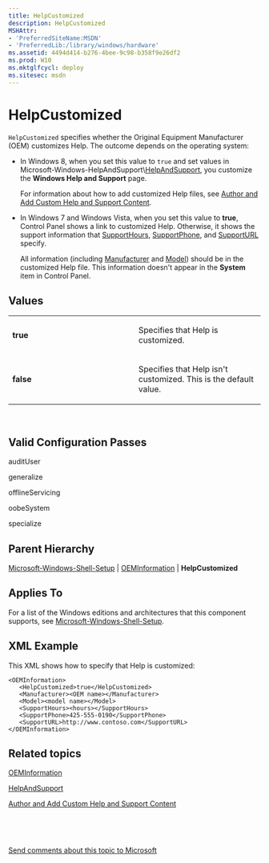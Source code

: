 ```yaml
---
title: HelpCustomized
description: HelpCustomized
MSHAttr:
- 'PreferredSiteName:MSDN'
- 'PreferredLib:/library/windows/hardware'
ms.assetid: 4494d414-b276-4bee-9c98-b358f9e26df2
ms.prod: W10
ms.mktglfcycl: deploy
ms.sitesec: msdn
---
```


# HelpCustomized


`HelpCustomized` specifies whether the Original Equipment Manufacturer (OEM) customizes Help. The outcome depends on the operating system:

-   In Windows 8, when you set this value to `true` and set values in Microsoft-Windows-HelpAndSupport\\[HelpAndSupport](microsoft-windows-helpandsupport-helpandsupport.md), you customize the **Windows Help and Support** page.

    For information about how to add customized Help files, see [Author and Add Custom Help and Support Content](http://go.microsoft.com/fwlink/?LinkId=237145).

-   In Windows 7 and Windows Vista, when you set this value to **true**, Control Panel shows a link to customized Help. Otherwise, it shows the support information that [SupportHours](microsoft-windows-shell-setup-oeminformation-supporthours.md), [SupportPhone](microsoft-windows-shell-setup-oeminformation-supportphone.md), and [SupportURL](microsoft-windows-shell-setup-oeminformation-supporturl.md) specify.

    All information (including [Manufacturer](microsoft-windows-shell-setup-oeminformation-manufacturer.md) and [Model](microsoft-windows-shell-setup-oeminformation-model.md)) should be in the customized Help file. This information doesn't appear in the **System** item in Control Panel.

## Values


<table>
<colgroup>
<col width="50%" />
<col width="50%" />
</colgroup>
<tbody>
<tr class="odd">
<td><p><strong>true</strong></p></td>
<td><p>Specifies that Help is customized.</p></td>
</tr>
<tr class="even">
<td><p><strong>false</strong></p></td>
<td><p>Specifies that Help isn't customized. This is the default value.</p></td>
</tr>
</tbody>
</table>

 

## Valid Configuration Passes


auditUser

generalize

offlineServicing

oobeSystem

specialize

## Parent Hierarchy


[Microsoft-Windows-Shell-Setup](microsoft-windows-shell-setup.md) | [OEMInformation](microsoft-windows-shell-setup-oeminformation.md) | **HelpCustomized**

## Applies To


For a list of the Windows editions and architectures that this component supports, see [Microsoft-Windows-Shell-Setup](microsoft-windows-shell-setup.md).

## XML Example


This XML shows how to specify that Help is customized:

``` syntax
<OEMInformation>
   <HelpCustomized>true</HelpCustomized>
   <Manufacturer><OEM name></Manufacturer>
   <Model><model name></Model>
   <SupportHours><hours></SupportHours>
   <SupportPhone>425-555-0190</SupportPhone>
   <SupportURL>http://www.contoso.com</SupportURL>
</OEMInformation>
```

## Related topics


[OEMInformation](microsoft-windows-shell-setup-oeminformation.md)

[HelpAndSupport](microsoft-windows-helpandsupport-helpandsupport.md)

[Author and Add Custom Help and Support Content](http://go.microsoft.com/fwlink/?LinkId=237145)

 

 

[Send comments about this topic to Microsoft](mailto:wsddocfb@microsoft.com?subject=Documentation%20feedback%20%5Bp_unattend\p_unattend%5D:%20HelpCustomized%20%20RELEASE:%20%2810/3/2016%29&body=%0A%0APRIVACY%20STATEMENT%0A%0AWe%20use%20your%20feedback%20to%20improve%20the%20documentation.%20We%20don't%20use%20your%20email%20address%20for%20any%20other%20purpose,%20and%20we'll%20remove%20your%20email%20address%20from%20our%20system%20after%20the%20issue%20that%20you're%20reporting%20is%20fixed.%20While%20we're%20working%20to%20fix%20this%20issue,%20we%20might%20send%20you%20an%20email%20message%20to%20ask%20for%20more%20info.%20Later,%20we%20might%20also%20send%20you%20an%20email%20message%20to%20let%20you%20know%20that%20we've%20addressed%20your%20feedback.%0A%0AFor%20more%20info%20about%20Microsoft's%20privacy%20policy,%20see%20http://privacy.microsoft.com/default.aspx. "Send comments about this topic to Microsoft")






